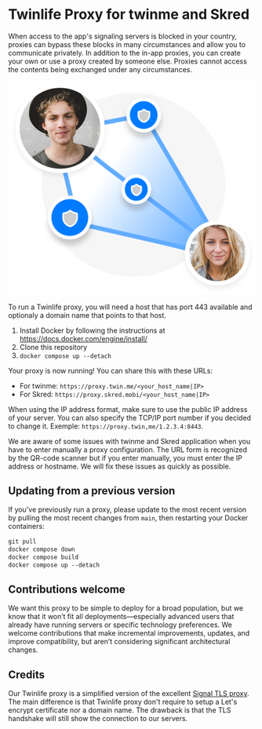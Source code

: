 # Twinlife Proxy for twinme and Skred

When access to the app's signaling servers is blocked in your country, proxies can bypass these blocks in many circumstances and allow you to communicate privately.
In addition to the in-app proxies, you can create your own or use a proxy created by someone else.
Proxies cannot access the contents being exchanged under any circumstances.

![Twinlife proxy](https://raw.githubusercontent.com/Twinlife/twinme-proxy/refs/heads/main/twinlife-proxy.png)

To run a Twinlife proxy, you will need a host that has port 443 available and optionaly a domain name that points to that host.

1. Install Docker by following the instructions at https://docs.docker.com/engine/install/
2. Clone this repository
3. `docker compose up --detach`

Your proxy is now running! You can share this with these URLs:

- For twinme: `https://proxy.twin.me/<your_host_name|IP>`
- For Skred: `https://proxy.skred.mobi/<your_host_name|IP>`

When using the IP address format, make sure to use the public IP address of your server.  You can also specify the TCP/IP port number if
you decided to change it.  Exemple: `https://proxy.twin,me/1.2.3.4:8443`.

We are aware of some issues with twinme and Skred application when you have to enter manually a proxy configuration.
The URL form is recognized by the QR-code scanner but if you enter manually, you must enter the IP address or hostname.
We will fix these issues as quickly as possible.

## Updating from a previous version

If you've previously run a proxy, please update to the most recent version by pulling the most recent changes from `main`, then restarting your Docker containers:

```shell
git pull
docker compose down
docker compose build
docker compose up --detach
```

## Contributions welcome

We want this proxy to be simple to deploy for a broad population, but we know that it won’t fit all deployments—especially  advanced users that already have running servers or specific technology preferences. We welcome contributions that make incremental improvements, updates, and improve compatibility, but aren’t considering significant architectural changes.


## Credits

Our Twinlife proxy is a simplified version of the excellent [Signal TLS proxy](https://github.com/signalapp/Signal-TLS-Proxy).
The main difference is that Twinlife proxy don't require to setup a Let's encrypt certificate nor a domain name.
The drawback is that the TLS handshake will still show the connection to our servers.

